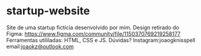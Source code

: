 # startup-website
Site de uma startup fictícia desenvolvido por mim.
Design retirado do Figma: https://www.figma.com/community/file/1150370769219258177
Ferramentas utililadas: HTML, CSS e JS.
Dúvidas? Instagram:joaogknisspell email:joaokz@outlook.com
